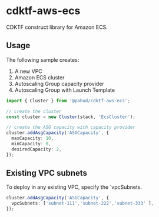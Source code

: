 # cdktf-aws-ecs

CDKTF construct library for Amazon ECS.

## Usage

The following sample creates:

1. A new VPC
1. Amazon ECS cluster
2. Autoscaling Group capacity provider
3. Autoscaling Group with Launch Template


```ts
import { Cluster } from '@pahud/cdktf-aws-ecs';

// create the cluster
const cluster = new Cluster(stack, 'EcsCluster');

// create the ASG capacity with capacity provider
cluster.addAsgCapacity('ASGCapacity', {
  maxCapacity: 10,
  minCapacity: 0,
  desiredCapacity: 2,
});
```

## Existing VPC subnets

To deploy in any existing VPC, specify the `vpcSubnets.

```ts
cluster.addAsgCapacity('ASGCapacity', {
  vpcSubnets: ['subnet-111','subnet-222','subnet-333' ],
});
```
